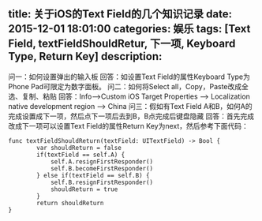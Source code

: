 title: 关于iOS的Text Field的几个知识记录
date: 2015-12-01 18:01:00
categories: 娱乐
tags: [Text Field, textFieldShouldRetur, 下一项, Keyboard Type, Return Key]
description:
---
问一：如何设置弹出的输入板
回答：如设置Text Field的属性Keyboard Type为Phone Pad可限定为数字面板。
问二：如何将Select all，Copy，Paste改成全选、复制、粘贴
回答：Info-->Custom iOS Target Properties --> Localization native development region --> China
问三：假如有Text Field A和B，如何A的完成设置成下一项，然后点下一项后去到B，B点完成后键盘隐藏
回答：首先完成改成下一项可以设置Text Field的属性Return Key为next，然后参考下面代码：

```objc
func textFieldShouldReturn(textField: UITextField) -> Bool {
        var shouldReturn = false
        if(textField == self.A) {
            self.A.resignFirstResponder()
            self.B.becomeFirstResponder()
        } else if(textField == self.B) {
            self.B.resignFirstResponder()
            shouldReturn = true
        }
        return shouldReturn
}
```


